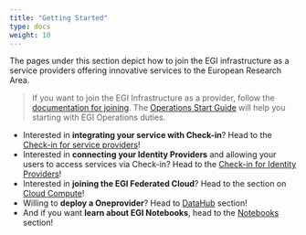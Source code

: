 ```yaml
---
title: "Getting Started"
type: docs
weight: 10
---
```


The pages under this section depict how to join the EGI infrastructure as a
service providers offering innovative services to the European Research Area.

> If you want to join the EGI Infrastructure as a provider, follow the
> [documentation for joining](./joining). The
> [Operations Start Guide](./operations-start-guide) will help you starting with
> EGI Operations duties.

- Interested in **integrating your service with Check-in**? Head to the
  [Check-in for service providers](../check-in/sp)!
- Interested in **connecting your Identity Providers** and allowing your users
  to access services via Check-in? Head to the
  [Check-in for Identity Providers](../check-in/idp)!
- Interested in **joining the EGI Federated Cloud**? Head to the section on
  [Cloud Compute](../cloud-compute)!
- Willing to **deploy a Oneprovider**? Head to [DataHub](../datahub) section!
- And if you want **learn about EGI Notebooks**, head to the
  [Notebooks](../notebooks) section!
